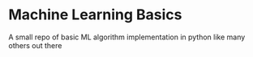 # Machine Learning Basics
A small repo of basic ML algorithm implementation in python like many others out there

